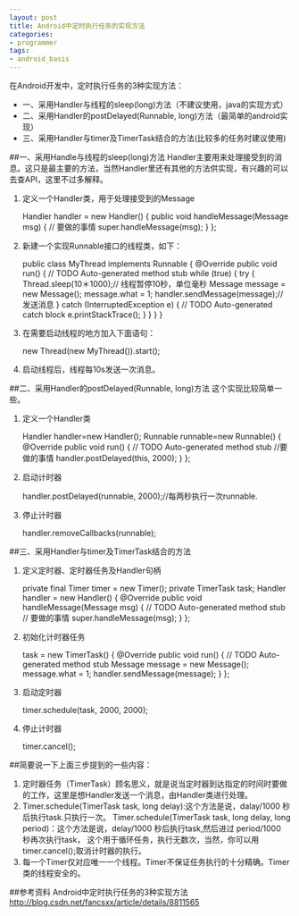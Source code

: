 ```yaml
---
layout: post
title: Android中定时执行任务的实现方法
categories:
- programmer
tags:
- android_basis
---
```



在Android开发中，定时执行任务的3种实现方法：

- 一、采用Handler与线程的sleep(long)方法（不建议使用，java的实现方式）
- 二、采用Handler的postDelayed(Runnable, long)方法（最简单的android实现）
- 三、采用Handler与timer及TimerTask结合的方法(比较多的任务时建议使用)


##一、采用Handle与线程的sleep(long)方法
Handler主要用来处理接受到的消息。这只是最主要的方法，当然Handler里还有其他的方法供实现，有兴趣的可以去查API，这里不过多解释。

1. 定义一个Handler类，用于处理接受到的Message

	
	Handler handler = new Handler() {
		public void handleMessage(Message msg) {
            // 要做的事情
            super.handleMessage(msg);
        }
    };


2. 新建一个实现Runnable接口的线程类，如下：


    public class MyThread implements Runnable {
        @Override
        public void run() {
            // TODO Auto-generated method stub
            while (true) {
                try {
                    Thread.sleep(10＊1000);// 线程暂停10秒，单位毫秒
                    Message message = new Message();
                    message.what = 1;
                    handler.sendMessage(message);// 发送消息
                } catch (InterruptedException e) {
                    // TODO Auto-generated catch block
                    e.printStackTrace();
                }
            }
        }
    }


3. 在需要启动线程的地方加入下面语句：


    new Thread(new MyThread()).start();


4. 启动线程后，线程每10s发送一次消息。


##二、采用Handler的postDelayed(Runnable, long)方法
这个实现比较简单一些。

1. 定义一个Handler类

    Handler handler=new Handler();
    Runnable runnable=new Runnable() {
        @Override
        public void run() {
            // TODO Auto-generated method stub
            //要做的事情
            handler.postDelayed(this, 2000);
        }
    };

2. 启动计时器

    handler.postDelayed(runnable, 2000);//每两秒执行一次runnable.

3. 停止计时器

    handler.removeCallbacks(runnable);


##三、采用Handler与timer及TimerTask结合的方法

1. 定义定时器、定时器任务及Handler句柄

    private final Timer timer = new Timer();
    private TimerTask task;
    Handler handler = new Handler() {
        @Override
        public void handleMessage(Message msg) {
            // TODO Auto-generated method stub
            // 要做的事情
            super.handleMessage(msg);
        }
    };

2. 初始化计时器任务

    task = new TimerTask() {
        @Override
        public void run() {
            // TODO Auto-generated method stub
            Message message = new Message();
            message.what = 1;
            handler.sendMessage(message);
        }
    };

3. 启动定时器

    timer.schedule(task, 2000, 2000);

4. 停止计时器

    timer.cancel();


##简要说一下上面三步提到的一些内容：
1. 定时器任务（TimerTask）顾名思义，就是说当定时器到达指定的时间时要做的工作，这里是想Handler发送一个消息，由Handler类进行处理。
2. Timer.schedule(TimerTask task, long delay):这个方法是说，dalay/1000 秒后执行task.只执行一次。
    Timer.schedule(TimerTask task, long delay, long period)：这个方法是说，delay/1000 秒后执行task,然后进过 period/1000 秒再次执行task，
    这个用于循环任务，执行无数次，当然，你可以用timer.cancel();取消计时器的执行。
3. 每一个Timer仅对应唯一一个线程。Timer不保证任务执行的十分精确。Timer类的线程安全的。



##参考资料
Android中定时执行任务的3种实现方法		
http://blog.csdn.net/fancsxx/article/details/8811565

